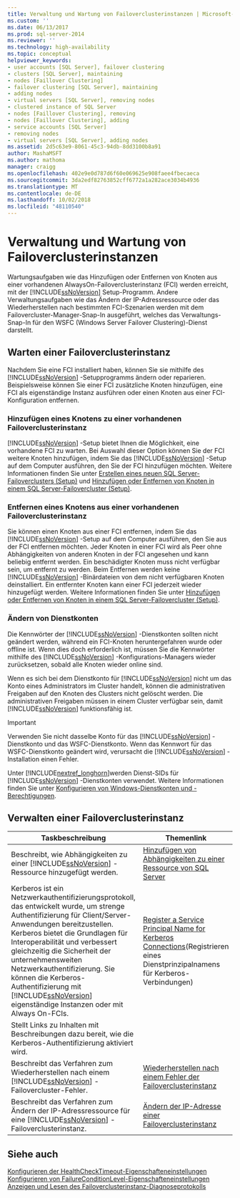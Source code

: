 ```yaml
---
title: Verwaltung und Wartung von Failoverclusterinstanzen | Microsoft-Dokumentation
ms.custom: ''
ms.date: 06/13/2017
ms.prod: sql-server-2014
ms.reviewer: ''
ms.technology: high-availability
ms.topic: conceptual
helpviewer_keywords:
- user accounts [SQL Server], failover clustering
- clusters [SQL Server], maintaining
- nodes [Faillover Clustering]
- failover clustering [SQL Server], maintaining
- adding nodes
- virtual servers [SQL Server], removing nodes
- clustered instance of SQL Server
- nodes [Faillover Clustering], removing
- nodes [Faillover Clustering], adding
- service accounts [SQL Server]
- removing nodes
- virtual servers [SQL Server], adding nodes
ms.assetid: 2d5c63e9-8061-45c3-94db-8dd3100b8a91
author: MashaMSFT
ms.author: mathoma
manager: craigg
ms.openlocfilehash: 402e9e0d787d6f60e069625e908faee4fbecaeca
ms.sourcegitcommit: 3da2edf82763852cff6772a1a282ace3034b4936
ms.translationtype: MT
ms.contentlocale: de-DE
ms.lasthandoff: 10/02/2018
ms.locfileid: "48110540"
---
```

# <a name="failover-cluster-instance-administration-and-maintenance"></a>Verwaltung und Wartung von Failoverclusterinstanzen
  Wartungsaufgaben wie das Hinzufügen oder Entfernen von Knoten aus einer vorhandenen AlwaysOn-Failoverclusterinstanz (FCI) werden erreicht, mit der [!INCLUDE[ssNoVersion](../../../includes/ssnoversion-md.md)] Setup-Programm. Andere Verwaltungsaufgaben wie das Ändern der IP-Adressressource oder das Wiederherstellen nach bestimmten FCI-Szenarien werden mit dem Failovercluster-Manager-Snap-In ausgeführt, welches das Verwaltungs-Snap-In für den WSFC (Windows Server Failover Clustering)-Dienst darstellt.  
  
## <a name="maintaining-a-failover-cluster-instance"></a>Warten einer Failoverclusterinstanz  
 Nachdem Sie eine FCI installiert haben, können Sie sie mithilfe des [!INCLUDE[ssNoVersion](../../../includes/ssnoversion-md.md)] -Setupprogramms ändern oder reparieren. Beispielsweise können Sie einer FCI zusätzliche Knoten hinzufügen, eine FCI als eigenständige Instanz ausführen oder einen Knoten aus einer FCI-Konfiguration entfernen.  
  
### <a name="adding-a-node-to-an-existing-failover-cluster-instance"></a>Hinzufügen eines Knotens zu einer vorhandenen Failoverclusterinstanz  
 [!INCLUDE[ssNoVersion](../../../includes/ssnoversion-md.md)] -Setup bietet Ihnen die Möglichkeit, eine vorhandene FCI zu warten. Bei Auswahl dieser Option können Sie der FCI weitere Knoten hinzufügen, indem Sie das [!INCLUDE[ssNoVersion](../../../includes/ssnoversion-md.md)] -Setup auf dem Computer ausführen, den Sie der FCI hinzufügen möchten. Weitere Informationen finden Sie unter [Erstellen eines neuen SQL Server-Failoverclusters &#40;Setup&#41;](../install/create-a-new-sql-server-failover-cluster-setup.md) und [Hinzufügen oder Entfernen von Knoten in einem SQL Server-Failovercluster &#40;Setup&#41;](../install/add-or-remove-nodes-in-a-sql-server-failover-cluster-setup.md).  
  
### <a name="removing-a-node-from-an-existing-failover-cluster-instance"></a>Entfernen eines Knotens aus einer vorhandenen Failoverclusterinstanz  
 Sie können einen Knoten aus einer FCI entfernen, indem Sie das [!INCLUDE[ssNoVersion](../../../includes/ssnoversion-md.md)] -Setup auf dem Computer ausführen, den Sie aus der FCI entfernen möchten. Jeder Knoten in einer FCI wird als Peer ohne Abhängigkeiten von anderen Knoten in der FCI angesehen und kann beliebig entfernt werden. Ein beschädigter Knoten muss nicht verfügbar sein, um entfernt zu werden. Beim Entfernen werden keine [!INCLUDE[ssNoVersion](../../../includes/ssnoversion-md.md)] -Binärdateien von dem nicht verfügbaren Knoten deinstalliert. Ein entfernter Knoten kann einer FCI jederzeit wieder hinzugefügt werden. Weitere Informationen finden Sie unter [Hinzufügen oder Entfernen von Knoten in einem SQL Server-Failovercluster &#40;Setup&#41;](../install/add-or-remove-nodes-in-a-sql-server-failover-cluster-setup.md).  
  
### <a name="changing-service-accounts"></a>Ändern von Dienstkonten  
 Die Kennwörter der [!INCLUDE[ssNoVersion](../../../includes/ssnoversion-md.md)] -Dienstkonten sollten nicht geändert werden, während ein FCI-Knoten heruntergefahren wurde oder offline ist. Wenn dies doch erforderlich ist, müssen Sie die Kennwörter mithilfe des [!INCLUDE[ssNoVersion](../../../includes/ssnoversion-md.md)] -Konfigurations-Managers wieder zurücksetzen, sobald alle Knoten wieder online sind.  
  
 Wenn es sich bei dem Dienstkonto für [!INCLUDE[ssNoVersion](../../../includes/ssnoversion-md.md)] nicht um das Konto eines Administrators im Cluster handelt, können die administrativen Freigaben auf den Knoten des Clusters nicht gelöscht werden. Die administrativen Freigaben müssen in einem Cluster verfügbar sein, damit [!INCLUDE[ssNoVersion](../../../includes/ssnoversion-md.md)] funktionsfähig ist.  
  
> [!IMPORTANT]  
>  Verwenden Sie nicht dasselbe Konto für das [!INCLUDE[ssNoVersion](../../../includes/ssnoversion-md.md)] -Dienstkonto und das WSFC-Dienstkonto. Wenn das Kennwort für das WSFC-Dienstkonto geändert wird, verursacht die [!INCLUDE[ssNoVersion](../../../includes/ssnoversion-md.md)] -Installation einen Fehler.  
  
 Unter [!INCLUDE[nextref_longhorn](../../../includes/nextref-longhorn-md.md)]werden Dienst-SIDs für [!INCLUDE[ssNoVersion](../../../includes/ssnoversion-md.md)] -Dienstkonten verwendet. Weitere Informationen finden Sie unter [Konfigurieren von Windows-Dienstkonten und -Berechtigungen](../../../database-engine/configure-windows/configure-windows-service-accounts-and-permissions.md).  
  
## <a name="administering-a-failover-cluster-instance"></a>Verwalten einer Failoverclusterinstanz  
  
|Taskbeschreibung|Themenlink|  
|----------------------|----------------|  
|Beschreibt, wie Abhängigkeiten zu einer [!INCLUDE[ssNoVersion](../../../includes/ssnoversion-md.md)] -Ressource hinzugefügt werden.|[Hinzufügen von Abhängigkeiten zu einer Ressource von SQL Server](add-dependencies-to-a-sql-server-resource.md)|  
|Kerberos ist ein Netzwerkauthentifizierungsprotokoll, das entwickelt wurde, um strenge Authentifizierung für Client/Server-Anwendungen bereitzustellen. Kerberos bietet die Grundlagen für Interoperabilität und verbessert gleichzeitig die Sicherheit der unternehmensweiten Netzwerkauthentifizierung. Sie können die Kerberos-Authentifizierung mit [!INCLUDE[ssNoVersion](../../../includes/ssnoversion-md.md)] eigenständige Instanzen oder mit Always On-FCIs.|[Register a Service Principal Name for Kerberos Connections](../../../database-engine/configure-windows/register-a-service-principal-name-for-kerberos-connections.md)(Registrieren eines Dienstprinzipalnamens für Kerberos-Verbindungen)|  
|Stellt Links zu Inhalten mit Beschreibungen dazu bereit, wie die Kerberos-Authentifizierung aktiviert wird.||  
|Beschreibt das Verfahren zum Wiederherstellen nach einem [!INCLUDE[ssNoVersion](../../../includes/ssnoversion-md.md)] -Failovercluster-Fehler.|[Wiederherstellen nach einem Fehler der Failoverclusterinstanz](recover-from-failover-cluster-instance-failure.md)|  
|Beschreibt das Verfahren zum Ändern der IP-Adressressource für eine [!INCLUDE[ssNoVersion](../../../includes/ssnoversion-md.md)] -Failoverclusterinstanz.|[Ändern der IP-Adresse einer Failoverclusterinstanz](change-the-ip-address-of-a-failover-cluster-instance.md)|  
  
## <a name="see-also"></a>Siehe auch  
 [Konfigurieren der HealthCheckTimeout-Eigenschafteneinstellungen](configure-healthchecktimeout-property-settings.md)   
 [Konfigurieren von FailureConditionLevel-Eigenschafteneinstellungen](configure-failureconditionlevel-property-settings.md)   
 [Anzeigen und Lesen des Failoverclusterinstanz-Diagnoseprotokolls](view-and-read-failover-cluster-instance-diagnostics-log.md)  
  
  
